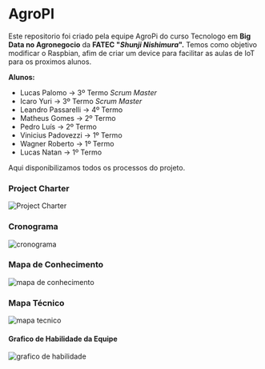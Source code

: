 # AgroPI

Este repositorio foi criado pela equipe AgroPi do curso Tecnologo em **Big Data no Agronegocio** da **FATEC "*Shunji Nishimura*".**
Temos como objetivo modificar o Raspbian, afim de criar um device para facilitar as aulas de IoT para os proximos alunos.

**Alunos:**
   * Lucas Palomo -> 3º Termo *Scrum Master*
   * Icaro Yuri -> 3º Termo *Scrum Master*
   * Leandro Passarelli -> 4º Termo
   * Matheus Gomes -> 2º Termo
   * Pedro Luís -> 2º Termo
   * Vinicius Padovezzi -> 1º Termo
   * Wagner Roberto -> 1º Termo
   * Lucas Natan -> 1º Termo

Aqui disponibilizamos todos os processos do projeto.
### Project Charter
![Project Charter](https://i.imgur.com/mo3jaqy.jpg)
### Cronograma
![cronograma](https://i.imgur.com/PnkIC6e.jpg)
### Mapa de Conhecimento
![mapa de conhecimento](https://i.imgur.com/9SHoGTI.png)
### Mapa Técnico
![mapa tecnico](https://i.imgur.com/N8JH0oF.png)
#### Grafico de Habilidade da Equipe
![grafico de habilidade](https://i.imgur.com/plyFM4J.png)
